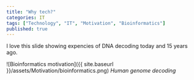 ```yaml
---
title: "Why tech?"
categories: IT
tags: ["Technology", "IT", "Motivation", "Bioinformatics"]
published: true
---
```

I love this slide showing expencies of DNA decoding today and 15 years ago.

![Bioinformatics motivation]({{ site.baseurl }}/assets/Motivation/bioinformatics.png)
_Human genome decoding_